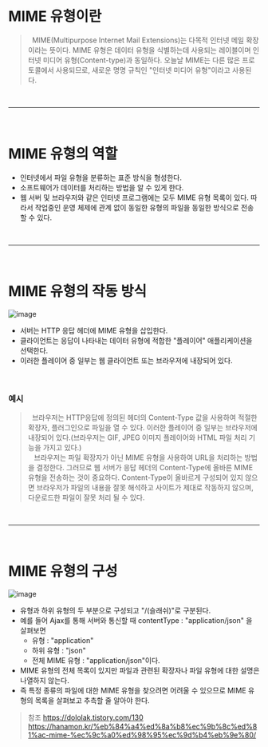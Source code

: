 # MIME 유형이란
> &nbsp;&nbsp;MIME(Multipurpose Internet Mail Extensions)는 다목적 인터넷 메일 확장이라는 뜻이다.
> MIME 유형은 데이터 유형을 식별하는데 사용되는 레이블이며 인터넷 미디어 유형(Content-type)과 동일하다.
> 오늘날 MIME는 다른 많은 프로토콜에서 사용되므로, 새로운 명명 규칙인 "인터넷 미디어 유형"이라고 사용된다.

<br>
<hr>
<br>

# MIME 유형의 역할
- 인터넷에서 파일 유형을 분류하는 표준 방식을 형성한다.
- 소프트웨어가 데이터를 처리하는 방법을 알 수 있게 한다.
- 웹 서버 및 브라우저와 같은 인터넷 프로그램에는 모두 MIME 유형 목록이 있다. 따라서 작업중인 운영 체제에 관계 없이 동일한 유형의 파일을 동일한 방식으로 전송할 수 있다.

<br>
<hr>
<br>

# MIME 유형의 작동 방식

![image](https://user-images.githubusercontent.com/74396651/170238473-ca650449-e61f-4a8b-882f-9a60c565c82f.png)


- 서버는 HTTP 응답 헤더에 MIME 유형을 삽입한다.
- 클라이언트는 응답이 나타내는 데이터 유형에 적합한 "플레이어" 애플리케이션을 선택한다.
- 이러한 플레이어 중 일부는 웹 클라이언트 또는 브라우저에 내장되어 있다.

<br>


### 예시
> &nbsp;&nbsp;브라우저는 HTTP응답에 정의된 헤더의 Content-Type 값을 사용하여 적절한 확장자, 플러그인으로 파일을 열 수 있다.
> 이러한 플레이어 중 일부는 브라우저에 내장되어 있다.(브라우저는 GIF, JPEG 이미지 플레이어와 HTML 파일 처리 기능을 가지고 있다.)<br>
> &nbsp;&nbsp; 브라우저는 파일 확장자가 아닌 MIME 유형을 사용하여 URL을 처리하는 방법을 결정한다.
> 그러므로 웹 서버가 응답 헤더의 Content-Type에 올바른 MIME 유형을 전송하는 것이 중요하다. Content-Type이 올바르게
> 구성되어 있지 않으면 브라우저가 파일의 내용을 잘못 해석하고 사이트가 제대로 작동하지 않으며, 다운로드한 파일이 잘못 처리 될 수 있다. 

<br>
<hr>
<br>

# MIME 유형의 구성

![image](https://user-images.githubusercontent.com/74396651/170237715-0b5c4b0e-09fc-4dc1-8ea7-61d50c8502eb.png)


- 유형과 하위 유형의 두 부분으로 구성되고 "/(슬래쉬)"로 구분된다.
- 예를 들어 Ajax를 통해 서버와 통신할 때 contentType : "application/json" 을 살펴보면
   - 유형 : "application"
   - 하위 유형 : "json"
   - 전체 MIME 유형 : "application/json"이다. 
- MIME 유형의 전체 목록이 있지만 파일과 관련된 확장자나 파일 유형에 대한 설명은 나열하지 않는다.
- 즉 특정 종류의 파일에 대한 MIME 유형을 찾으려면 어려울 수 있으므로 MIME 유형의 목록을 살펴보고 추측할 줄 알아야 한다.





> 참조 
> https://dololak.tistory.com/130<br>
> https://hanamon.kr/%eb%84%a4%ed%8a%b8%ec%9b%8c%ed%81%ac-mime-%ec%9c%a0%ed%98%95%ec%9d%b4%eb%9e%80/
